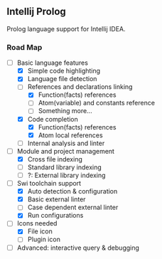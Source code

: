 Intellij Prolog
---

Prolog language support for Intellij IDEA.

### Road Map
- [ ] Basic language features
    - [x] Simple code highlighting
    - [x] Language file detection
    - [ ] References and declarations linking
        - [x] Function(facts) references
        - [ ] Atom(variable) and constants reference
        - [ ] Something more...
    - [x] Code completion
        - [x] Function(facts) references
        - [x] Atom local references
    - [ ] Internal analysis and linter
- [ ] Module and project management
    - [x] Cross file indexing
    - [ ] Standard library indexing
    - [ ] ?: External library indexing
- [ ] Swi toolchain support
    - [x] Auto detection & configuration
    - [x] Basic external linter
    - [ ] Case dependent external linter
    - [x] Run configurations
- [ ] Icons needed
    - [x] File icon
    - [ ] Plugin icon
- [ ] Advanced: interactive query & debugging
